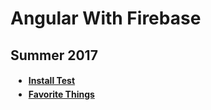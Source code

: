 # Angular With Firebase

## Summer 2017

<html>
<head>
	<style>
	li {
	 margin: 5px;
	}
	</style>
</head>
<ul>
 <h4>
 <li><a href='https://yoons1-default.firebaseapp.com/'> Install Test</a></li>
 <li><a href='https://yoons1-favorite-things.firebaseapp.com/'> Favorite Things</a></li>
 </h4>
</ul>

</html>